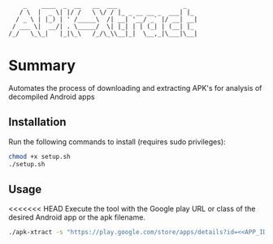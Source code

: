 ```
    _    ____  _  __   __  ___                  _   
   / \  |  _ \| |/ /   \ \/ / |_ _ __ __ _  ___| |_ 
  / _ \ | |_) | ' /_____\  /| __| '__/ _` |/ __| __|
 / ___ \|  __/| . \_____/  \| |_| | | (_| | (__| |_ 
/_/   \_\_|   |_|\_\   /_/\_\\__|_|  \__,_|\___|\__|
```

# Summary
Automates the process of downloading and extracting APK's for analysis of decompiled Android apps

## Installation
Run the following commands to install (requires sudo privileges):
```bash
chmod +x setup.sh
./setup.sh
```
## Usage
<<<<<<< HEAD
Execute the tool with the Google play URL or class of the desired Android app or the apk filename.
```bash
./apk-xtract -s "https://play.google.com/store/apps/details?id=<<APP_ID>>&hl=en&gl=US"
```

